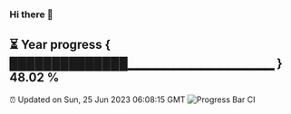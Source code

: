 ### Hi there 👋
⏳ Year progress { ██████████████▁▁▁▁▁▁▁▁▁▁▁▁▁▁▁▁ } 48.02 %
---
⏰ Updated on Sun, 25 Jun 2023 06:08:15 GMT
![Progress Bar CI](https://github.com/Moyi321/Moyi321/workflows/Progress%20Bar%20CI/badge.svg)
